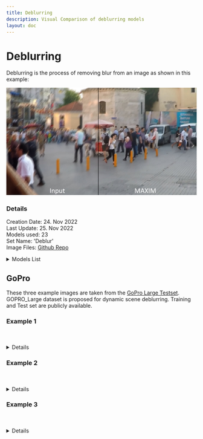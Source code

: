 ```yaml
---
title: Deblurring
description: Visual Comparison of deblurring models
layout: doc
---
```


<script setup>
import ImageSliderLocal from './components/imagesliderlocal.vue' // the vue image slider example comparison component
</script>

# Deblurring

Deblurring is the process of removing blur from an image as shown in this example:

![Example](../assets/images/deblur/deblur_example.jpg) 

### Details

  Creation Date: 24. Nov 2022  
  Last Update: 25. Nov 2022  
  Models used: 23   
  Set Name: 'Deblur'  
  Image Files: [Github Repo](https://github.com/Phhofm/upscale/tree/main/assets/images)  

  <details>
    <summary>Models List</summary>

      1x-Focus  
      1x-Focus_Moderate  
      1x_ArtClarity  
      1x_ArtClarity_strong  
      1x_DeBLR  
      1x_Fatality_DeBlur_270000_G  
      1x_mdeblur  
      1x_PixelSharpen_100000  
      1x_ReFocus_Cleanly_100000_G  
      1x_ReFocus_V3_140000_G  
      1x_ThePi7on-Solidd_Deborutify_UltraLite_260k_G  
      1x_UnResize_V3_200000_G  
      IFAN  
      Restormer_Defocus_Deblur  
      Restormer_Motion_Deblurring  
      MAXIM_GoPro  
      MAXIM_RealBlur_J  
      MAXIM_RealBlur_R  
      MAXIM_REDS  
      NAFNet_GoPro  
      NAFNet_REDS  
      DeblurGANv2_MobileNet  
      DeblurGANv2_InceptionResNet-v2  

  </details>

## GoPro

These three example images are taken from the [GoPro Large Testset](https://seungjunnah.github.io/Datasets/gopro). GOPRO_Large dataset is proposed for dynamic scene deblurring. Training and Test set are publicly available.

### Example 1

<br/>
<ImageSliderLocal inputImage='/upscale/sources/deblur/GOPRO_Large/test/GOPR0384_11_00/000001.jpg' localFolder='deblur/GOPRO_Large/test/GOPR0384_11_00/output' />
<br/>

<details>
  <summary>Details</summary>
  <p>

  Creation Date: 24. Nov 2022
  Last Update: 25. Nov 2022  
  Image Dimensions: 1280x720 pixels  
  Type: Frame  

  </p>
  </details>

### Example 2

<br/>
<ImageSliderLocal inputImage='/upscale/sources/deblur/GOPRO_Large/test/GOPR0862_11_00/000004.jpg' localFolder='deblur/GOPRO_Large/test/GOPR0862_11_00/output' />
<br/>

<details>
  <summary>Details</summary>
  <p>

  Creation Date: 24. Nov 2022  
  Last Update: 25. Nov 2022  
  Image Dimensions: 1280x720 pixels  
  Type: Frame  

  </p>
  </details>

  ### Example 3

<br/>
<ImageSliderLocal inputImage='/upscale/sources/deblur/GOPRO_Large/test/GOPR0881_11_01/000202.jpg' localFolder='deblur/GOPRO_Large/test/GOPR0881_11_01/output' />
<br/>

<details>
  <summary>Details</summary>
  <p>

  Creation Date: 24. Nov 2022  
  Last Update: 25. Nov 2022  
  Image Dimensions: 1280x720 pixels  
  Type: Frame  

  </p>
  </details>